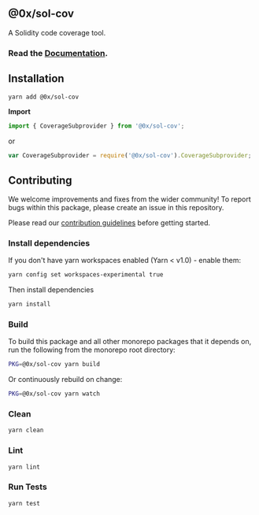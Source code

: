 ## @0x/sol-cov

A Solidity code coverage tool.

### Read the [Documentation](https://0xproject.com/docs/sol-cov).

## Installation

```bash
yarn add @0x/sol-cov
```

**Import**

```javascript
import { CoverageSubprovider } from '@0x/sol-cov';
```

or

```javascript
var CoverageSubprovider = require('@0x/sol-cov').CoverageSubprovider;
```

## Contributing

We welcome improvements and fixes from the wider community! To report bugs within this package, please create an issue in this repository.

Please read our [contribution guidelines](../../CONTRIBUTING.md) before getting started.

### Install dependencies

If you don't have yarn workspaces enabled (Yarn < v1.0) - enable them:

```bash
yarn config set workspaces-experimental true
```

Then install dependencies

```bash
yarn install
```

### Build

To build this package and all other monorepo packages that it depends on, run the following from the monorepo root directory:

```bash
PKG=@0x/sol-cov yarn build
```

Or continuously rebuild on change:

```bash
PKG=@0x/sol-cov yarn watch
```

### Clean

```bash
yarn clean
```

### Lint

```bash
yarn lint
```

### Run Tests

```bash
yarn test
```
